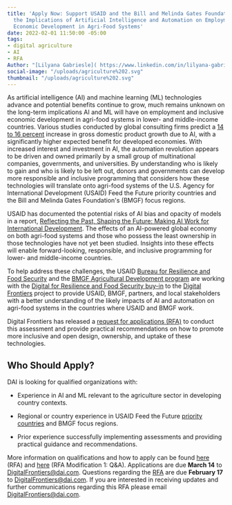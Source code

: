```yaml
---
title: 'Apply Now: Support USAID and the Bill and Melinda Gates Foundation to Assess
  the Implications of Artificial Intelligence and Automation on Employment and Inclusive
  Economic Development in Agri-Food Systems'
date: 2022-02-01 11:50:00 -05:00
tags:
- digital agriculture
- AI
- RFA
Author: "[Lilyana Gabriesle]( https://www.linkedin.com/in/lilyana-gabrielse-8bb40b1bb/)"
social-image: "/uploads/agriculture%202.svg"
thumbnail: "/uploads/agriculture%202.svg"
---
```


As artificial intelligence (AI) and machine learning (ML) technologies advance and potential benefits continue to grow, much remains unknown on the long-term implications AI and ML will have on employment and inclusive economic development in agri-food systems in lower- and middle-income countries. Various studies conducted by global consulting firms predict a [14 to 16 percent](https://www.mckinsey.com/featured-insights/artificial-intelligence/notes-from-the-AI-frontier-modeling-the-impact-of-ai-on-the-world-economy) increase in gross domestic product growth due to AI, with a significantly higher expected benefit for developed economies. With increased interest and investment in AI, the automation revolution appears to be driven and owned primarily by a small group of multinational companies, governments, and universities. By understanding who is likely to gain and who is likely to be left out, donors and governments can develop more responsible and inclusive programming that considers how these technologies will translate onto agri-food systems of the U.S. Agency for International Development (USAID) Feed the Future priority countries and the Bill and Melinda Gates Foundation's (BMGF) focus regions.

<!--more-->

USAID has documented the potential risks of AI bias and opacity of models in a report, [Reflecting the Past, Shaping the Future: Making AI Work for International Development](https://www.usaid.gov/digital-development/machine-learning/AI-ML-in-development/summary). The effects of an AI-powered global economy on both agri-food systems and those who possess the least ownership in those technologies have not yet been studied. Insights into these effects will enable forward-looking, responsible, and inclusive programming for lower- and middle-income countries.

To help address these challenges, the USAID [Bureau for Resilience and Food Security](https://www.usaid.gov/who-we-are/organization/bureaus/bureau-resilience-and-food-security) and the [BMGF Agricultural Development program](https://www.gatesfoundation.org/our-work/programs/global-growth-and-opportunity/agricultural-development) are working with the [Digital for Resilience and Food Security buy-in](https://agrilinks.org/activities/digital-frontiers-digital-resilience-and-food-security) to the [Digital Frontiers](https://www.dai.com/our-work/projects/worldwide-digital-frontiers-df) project to provide USAID, BMGF, partners, and local stakeholders with a better understanding of the likely impacts of AI and automation on agri-food systems in the countries where USAID and BMGF work.

Digital Frontiers has released a [request for applications (RFA)](https://drive.google.com/file/d/1WdY-OrwioKexu2201-zgQ8-8Cnqmj4ct/view?usp=sharing) to conduct this assessment and provide practical recommendations on how to promote more inclusive and open design, ownership, and uptake of these technologies.

## Who Should Apply?

DAI is looking for qualified organizations with:

* Experience in AI and ML relevant to the agriculture sector in developing country contexts.

* Regional or country experience in USAID Feed the Future [priority countries](https://www.usaid.gov/what-we-do/agriculture-and-food-security/increasing-food-security-through-feed-future) and BMGF focus regions.

* Prior experience successfully implementing assessments and providing practical guidance and recommendations.

More information on qualifications and how to apply can be found [here](https://drive.google.com/file/d/1WdY-OrwioKexu2201-zgQ8-8Cnqmj4ct/view?usp=sharing) (RFA) and [here](https://drive.google.com/file/d/1uS49ly9uJyBh7DZvyTPrEwGqIzjw0uW6/view?usp=sharing) (RFA Modification 1: Q&A). Applications are due **March 14** to [DigitalFrontiers@dai.com](mailto:DigitalFrontiers@dai.com). Questions regarding the [RFA](https://drive.google.com/file/d/1WdY-OrwioKexu2201-zgQ8-8Cnqmj4ct/view?usp=sharing) are due **February 17** to [DigitalFrontiers@dai.com](mailto:DigitalFrontiers@dai.com). If you are interested in receiving updates and further communications regarding this RFA please email [DigitalFrontiers@dai.com](mailto:DigitalFrontiers@dai.com).  